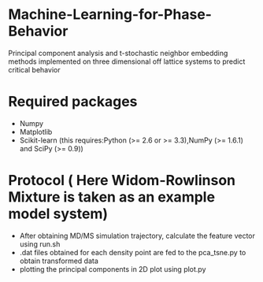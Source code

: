 # Machine-Learning-for-Phase-Behavior
Principal component analysis and t-stochastic neighbor embedding methods implemented on three dimensional off lattice systems to predict critical behavior
# Required packages 
* Numpy
* Matplotlib
* Scikit-learn (this requires:Python (>= 2.6 or >= 3.3),NumPy (>= 1.6.1) and SciPy (>= 0.9))

# Protocol ( Here Widom-Rowlinson Mixture is taken as an example model system)
* After obtaining MD/MS simulation trajectory, calculate the feature vector using run.sh
* .dat files obtained for each density point are fed to the pca_tsne.py to obtain transformed data
* plotting the principal components in 2D plot using plot.py
